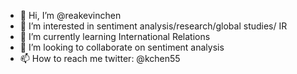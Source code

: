 - 👋 Hi, I’m @reakevinchen
- 👀 I’m interested in sentiment analysis/research/global studies/ IR
- 🌱 I’m currently learning International Relations
- 💞️ I’m looking to collaborate on sentiment analysis
- 📫 How to reach me twitter: @kchen55

<!---
reakevinchen/reakevinchen is a ✨ special ✨ repository because its `README.md` (this file) appears on your GitHub profile.
You can click the Preview link to take a look at your changes.
--->
